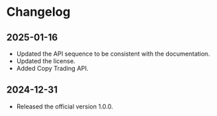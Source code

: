 # Changelog

## 2025-01-16
- Updated the API sequence to be consistent with the documentation.
- Updated the license.
- Added Copy Trading API.

## 2024-12-31

- Released the official version 1.0.0.
